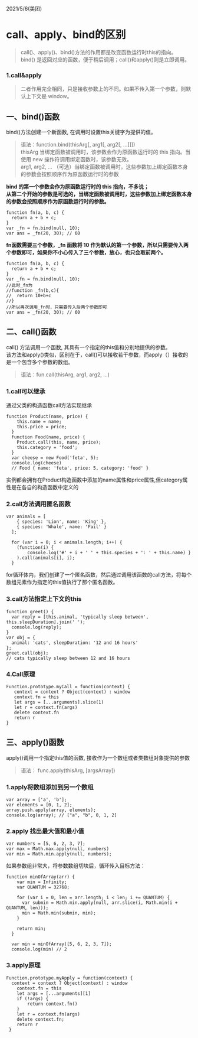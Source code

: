 2021/5/6(美团)
# call、apply、bind的区别
>call()、apply()、bind()方法的作用都是改变函数运行时this的指向。 bind() 是返回对应的函数，便于稍后调用；call()和apply()则是立即调用。

### 1.call&apply
>二者作用完全相同，只是接收参数上的不同。如果不传入第一个参数，则默认上下文是 window。
## 一、bind()函数
bind()方法创建一个新函数, 在调用时设置this关键字为提供的值。
>语法：function.bind(thisArg[, arg1[, arg2[, ...]]])  
>thisArg 当绑定函数被调用时，该参数会作为原函数运行时的 this 指向。当使用 new 操作符调用绑定函数时，该参数无效。  
>arg1, arg2, … （可选）当绑定函数被调用时，这些参数加上绑定函数本身的参数会按照顺序作为原函数运行时的参数

**bind 的第一个参数会作为原函数运行时的 this 指向，不多说；  
从第二个开始的参数是可选的，当绑定函数被调用时，这些参数加上绑定函数本身的参数会按照顺序作为原函数运行时的参数。**
```
function fn(a, b, c) {
  return a + b + c;
}
var _fn = fn.bind(null, 10);
var ans = _fn(20, 30); // 60
```
**fn函数需要三个参数，_fn 函数将 10 作为默认的第一个参数，所以只需要传入两个参数即可，如果你不小心传入了三个参数，放心，也只会取前两个。**
```
function fn(a, b, c) {
  return a + b + c;
}
var _fn = fn.bind(null, 10);
//此时_fn为
//function _fn(b,c){
//  return 10+b+c
//}
//所以再次调用_fn时，只需要传入后两个参数即可
var ans = _fn(20, 30); // 60
```
## 二、call()函数
call() 方法调用一个函数, 其具有一个指定的this值和分别地提供的参数。  
该方法和apply()类似，区别在于，call()可以接收若干参数，而apply（）接收的是一个包含多个参数的数组。
>语法：fun.call(thisArg, arg1, arg2, ...)

### 1.call可以继承
通过父类的构造函数call方法实现继承
```
function Product(name, price) {
    this.name = name;
    this.price = price;
  }
  function Food(name, price) {
    Product.call(this, name, price);
    this.category = 'food';
  }
  var cheese = new Food('feta', 5);
  console.log(cheese)
  // Food { name: 'feta', price: 5, category: 'food' }
```
实例都会拥有在Product构造函数中添加的name属性和price属性,但category属性是在各自的构造函数中定义的
### 2.call方法调用匿名函数
```
var animals = [
    { species: 'Lion', name: 'King' },
    { species: 'Whale', name: 'Fail' }
  ];
  
  for (var i = 0; i < animals.length; i++) {
    (function(i) {
        console.log('#' + i + ' ' + this.species + ': ' + this.name) }
    ).call(animals[i], i);
  }
```
for循环体内，我们创建了一个匿名函数，然后通过调用该函数的call方法，将每个数组元素作为指定的this值执行了那个匿名函数。
### 3.call方法指定上下文的this
```
function greet() {
  var reply = [this.animal, 'typically sleep between', this.sleepDuration].join(' ');
  console.log(reply);
}
var obj = {
  animal: 'cats', sleepDuration: '12 and 16 hours'
};
greet.call(obj);
// cats typically sleep between 12 and 16 hours
```
### 4.Call原理
```
Function.prototype.myCall = function(context) {
   context = context ? Object(context) : window
   context.fn = this
   let args = [...arguments].slice(1)
   let r = context.fn(args)
   delete context.fn
   return r
}
```
## 三、apply()函数
apply()调用一个指定this值的函数, 接收作为一个数组或者类数组对象提供的参数
>语法： func.apply(thisArg, [argsArray])

### 1.apply将数组添加到另一个数组
```
var array = ['a', 'b'];
var elements = [0, 1, 2];
array.push.apply(array, elements);
console.log(array); // ["a", "b", 0, 1, 2]
```
### 2.apply 找出最大值和最小值
```
var numbers = [5, 6, 2, 3, 7];
var max = Math.max.apply(null, numbers)
var min = Math.min.apply(null, numbers);
```
如果参数组非常大，将参数数组切块后，循环传入目标方法：
```
function minOfArray(arr) {
    var min = Infinity;
    var QUANTUM = 32768;
  
    for (var i = 0, len = arr.length; i < len; i += QUANTUM) {
      var submin = Math.min.apply(null, arr.slice(i, Math.min(i + QUANTUM, len)));
      min = Math.min(submin, min);
    }
  
    return min;
  }
  
  var min = minOfArray([5, 6, 2, 3, 7]);
  console.log(min) // 2

```
### 3.apply原理
```
Function.prototype.myApply = function(context) {
  context = context ? Object(context) : window
    context.fn = this
    let args = [...arguments][1]
    if (!args) {
        return context.fn()
    }
    let r = context.fn(args)
    delete context.fn;
    return r
 }
```
